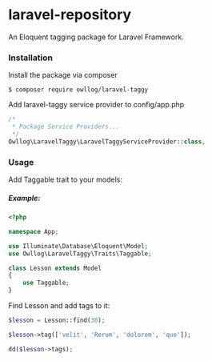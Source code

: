 # laravel-repository
An Eloquent tagging package for Laravel Framework.

### Installation

Install the package via composer
```shell
$ composer require owllog/laravel-taggy
```

Add laravel-taggy service provider to config/app.php
```php
/*
 * Package Service Providers...
 */
Owllog\LaravelTaggy\LaravelTaggyServiceProvider::class,
```

### Usage
Add Taggable trait to your models:
##### Example:
```php
<?php

namespace App;

use Illuminate\Database\Eloquent\Model;
use Owllog\LaravelTaggy\Traits\Taggable;

class Lesson extends Model
{
    use Taggable;
}
```

Find Lesson and add tags to it:
```php
$lesson = Lesson::find(38);

$lesson->tag(['velit', 'Rerum', 'dolorem', 'quo']);

dd($lesson->tags);
```

